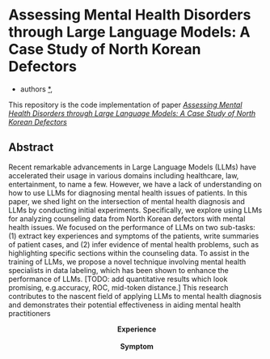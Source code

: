 # Assessing Mental Health Disorders through Large Language Models: A Case Study of North Korean Defectors

- authors
[*](*),

This repository is the code implementation of paper *[Assessing Mental Health Disorders through Large Language Models: A Case Study of North Korean Defectors](*)* 

## Abstract

Recent remarkable advancements in Large Language Models (LLMs) have accelerated their usage in various domains including healthcare, law, entertainment, to name a few. However, we have a lack of understanding on how to use LLMs for diagnosing mental health issues of patients. In this paper, we shed light on the intersection of mental health diagnosis and LLMs by conducting initial experiments. Specifically, we explore using LLMs for analyzing counseling data from North Korean defectors with mental health issues. We focused on the performance of LLMs on two sub-tasks: (1) extract key experiences and symptoms of the patients, write summaries of patient cases, and (2) infer evidence of mental health problems, such as highlighting specific sections within the counseling data. To assist in the training of LLMs, we propose a novel technique involving mental health specialists in data labeling, which has been shown to enhance the performance of LLMs. [TODO: add quantitative results which look promising, e.g.accuracy, ROC, mid-token distance.] This research contributes to the nascent field of applying LLMs to mental health diagnosis and demonstrates their potential effectiveness in aiding mental health practitioners

<p align="center">
  <img src="">
  <b>Experience</b>
<br><br>
  <img src="">
  <b>Symptom</b>
</p>
